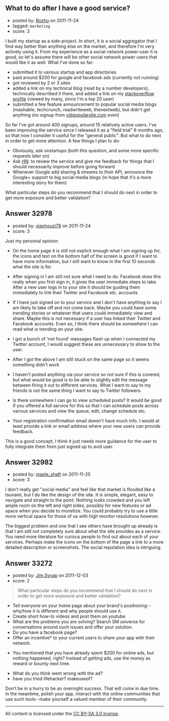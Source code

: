 ## What to do after I have a good service?

- posted by: [Bozho](https://stackexchange.com/users/-1/5707-bozho) on 2011-11-24
- tagged: `marketing`
- score: 3

I built my startup as a side-project. In short, it is a social aggregator that I find way better than anything else on the market, and therefore I'm very actively using it. From my experience as a social network power-user it is good, so let's assume there will be other social network power users that would like it as well. What I've done so far:

- submitted it to various startup and app directories
- paid around $200 for google and facebook ads (currently not running)
- got reviewed by 2 or 3 sites
- added a link on my technical blog (read by a number developers), technically described it there, and added a link on my [stackoverflow profile][4] (viewed by many, since I'm a top 20 user)
- submitted a few feature announcement to popular social media blogs (mashable, techcrunch, readwriteweb, thenextweb), but didn't get anything (no signup from x@popularsite.com even)

So far I've got around 400 signups, around 15 relatively active users. I've been improving the service since I released it as a "field trial" 6 months ago, so that now I consider it useful for the "general public". But what to do next in order to get more attention. A few things I plan to do:

- Obviously, ask onstartups (both this question, and some more specific requests later on)
- Ask [HN][5]: to review the service and give me feedback for things that I should necessarily improve before going forward
- Whenever Google add sharing & streams to their API, announce the Google+ support to big social media blogs (in hope that it's a more interesting story for them)

What particular steps do you recommend that I should do next in order to get more exposure and better validation?


  [4]: http://stackoverflow.com/users/203907/bozho
  [5]: http://news.ycombinator.com/


## Answer 32978

- posted by: [xiaohouzi79](https://stackexchange.com/users/-1/4868-xiaohouzi79) on 2011-11-24
- score: 3

Just my personal opinion:

- On the home page it is still not explicit enough what I am signing up for, the icons and text on the bottom half of the screen is good if I want to have more information, but I still want to know in the first 10 seconds what the site is for.

- After signing in I am still not sure what I need to do. Facebook does this really when you first sign in, it gives the user immediate steps to take. After a new user logs in to your site it should be guiding them immediately to link their Twitter and Facebook etc. accounts

- If I have just signed on to your service and I don't have anything to say I am likely to take off and not come back. Maybe you could have some trending stories or whatever that users could immediately view and share. Maybe this is not necessary if a user has linked their Twitter and Facebook accounts. Even so, I think there should be somewhere I can read what is trending on your site.

- I got a bunch of 'not found' messages flash up when I connected my Twitter account, I would suggest these are unnecessary to show to the user.

- After I got the above I am still stuck on the same page so it seems something didn't work

- I haven't posted anything via your service so not sure if this is covered, but what would be good is to be able to slightly edit the message between firing it out to different services. What I want to say to my friends is not the same thing I want to say to Twitter followers.

- Is there somewhere I can go to view scheduled posts? It would be good if you offered a full service for this so that I can schedule posts across various services and view the queue, edit, change schedule etc.

- Your registration confirmation email doesn't have much info. I would at least provide a link or email address where your new users can provide feedback.

This is a good concept, I think it just needs more guidance for the user to fully integrate them from just signed up to avid user.




## Answer 32982

- posted by: [maple_shaft](https://stackexchange.com/users/-1/14070-maple-shaft) on 2011-11-25
- score: 3

I don't really get "social media" and feel like that market is flooded like a tsunami, but I do like the design of the site.  It is simple, elegant, easy to navigate and straight to the point.  Nothing looks crowded and you left ample room on the left and right sides, possibly for new features or ad space when you decide to monetize.  You could probably try to use a little more vertical space for those of us with high monitor resolutions however.

The biggest problem and one that I see others have brought up already is that I am still not completely sure about what the site provides as a service.  You need more literature for curious people to find out about each of your services.  Perhaps make the icons on the bottom of the page a link to a more detailed description or screenshots.  The social reputation idea is intriguing.


## Answer 33272

- posted by: [Jim Syyap](https://stackexchange.com/users/-1/13703-jim-syyap) on 2011-12-03
- score: 2

> What particular steps do you recommend that I should do next in order
> to get more exposure and better validation?

 - Tell everyone on your home page about your brand's positioning--why/how it is different and why people should use it.
 - Create short how-to videos and post them on youtube
 - What are the problems you are solving? Search SM universe for conversations around such issues and offer your solution.
 - Do you have a facebook page? 
 - Offer an incentive* to your current users to share your app with their network.
* You mentioned that you have already spent $200 for online ads, but nothing happened, right? Instead of getting ads, use the money as reward or bounty next time.
 - What do you think went wrong with the ad?
 - have you tried lifehacker? makeuseof?

Don't be in a hurry to be an overnight success. That will come in due time. In the meantime, polish your app, interact with the online communities that use such tools--make yourself a valued member of their community.



---

All content is licensed under the [CC BY-SA 3.0 license](https://creativecommons.org/licenses/by-sa/3.0/).
